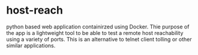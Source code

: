 # host-reach
python based web application containirzed using Docker. Thie purpose of the app is a lightweight tool to be able to test a remote host reachability using a variety of ports. This is an alternative to telnet client tolling or other similar applications.

